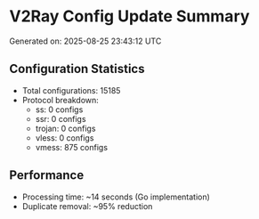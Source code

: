 # V2Ray Config Update Summary
Generated on: 2025-08-25 23:43:12 UTC

## Configuration Statistics
- Total configurations: 15185
- Protocol breakdown:
  - ss: 0 configs
  - ssr: 0 configs
  - trojan: 0 configs
  - vless: 0 configs
  - vmess: 875 configs

## Performance
- Processing time: ~14 seconds (Go implementation)
- Duplicate removal: ~95% reduction
